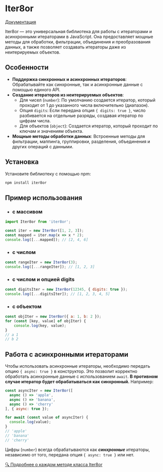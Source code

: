 # Iter8or

[Документация](https://tanyalagodich.github.io/Iter8or/)

Iter8or — это универсальная библиотека для работы с итераторами и асинхронными итераторами в JavaScript. Она предоставляет мощные методы для обработки, фильтрации, объединения и преобразования данных, а также позволяет создавать итераторы даже из неитерируемых объектов.

## Особенности

- **Поддержка синхронных и асинхронных итераторов**: Обрабатывайте как синхронные, так и асинхронные данные с помощью единого API.
- **Создание итераторов из неитерируемых объектов**:
    - Для чисел (`number`): По умолчанию создается итератор, который проходит от 1 до указанного числа включительно (диапазон).
    - Опция `digits`: Если передана опция `{ digits: true }`, число разбивается на отдельные разряды, создавая итератор по цифрам числа.
    - Для объектов (`object`): Создается итератор, который проходит по ключам и значениям объекта.
- **Мощные методы обработки данных**: Встроенные методы для фильтрации, маппинга, группировки, разделения, объединения и других операций с данными.

## Установка

Установите библиотеку с помощью npm:

```bash
npm install iter8or
```

## Пример использования

- ### с массивом
```javascript
import Iter8or from 'iter8or';

const iter = new Iter8or([1, 2, 3]);
const mapped = iter.map(x => x * 2);
console.log([...mapped]); // [2, 4, 6]
```
- ### с числом
```javascript
const rangeIter = new Iter8or(3);
console.log([...rangeIter]); // [1, 2, 3]
```
- ### с числом и опцией digits
```javascript
const digitsIter = new Iter8or(12345, { digits: true });
console.log([...digitsIter]); // [1, 2, 3, 4, 5]
```

- ### с объектом
```javascript
const objIter = new Iter8or({ a: 1, b: 2 });
for (const [key, value] of objIter) {
    console.log(key, value);
}
// a 1
// b 2
```

## Работа с асинхронными итераторами
Чтобы использовать асинхронные итераторы, необходимо передать опцию `{ async: true }` в конструктор.
Это позволит корректно обработать асинхронные данные с использованием `await`. **В противном случае итератор будет обрабатываться как синхронный.** Например:
```javascript
const asyncIter = new Iter8or([
  async () => 'apple',
  async () => 'banana',
  async () => 'cherry'
], { async: true });

for await (const value of asyncIter) {
  console.log(value);
}
// 'apple'
// 'banana'
// 'cherry'
```

Цифры (`number`) всегда обрабатываются как **_синхронные_** итераторы, независимо от того, передана опция `{ async: true }` или нет.

[🔍 Подробнее о каждом методе класса Iter8or](https://tanyalagodich.github.io/Iter8or/Iter8or.html)
